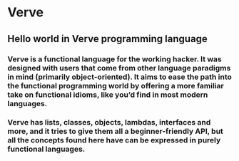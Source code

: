 # Verve
## Hello world in Verve programming language

### Verve is a functional language for the working hacker. It was designed with users that come from other language paradigms in mind (primarily object-oriented). It aims to ease the path into the functional programming world by offering a more familiar take on functional idioms, like you’d find in most modern languages.

### Verve has lists, classes, objects, lambdas, interfaces and more, and it tries to give them all a beginner-friendly API, but all the concepts found here have can be expressed in purely functional languages.
